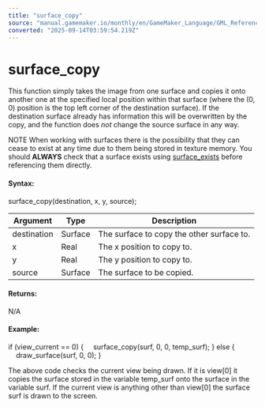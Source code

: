 ```yaml
---
title: "surface_copy"
source: "manual.gamemaker.io/monthly/en/GameMaker_Language/GML_Reference/Drawing/Surfaces/surface_copy.htm"
converted: "2025-09-14T03:59:54.219Z"
---
```


# surface\_copy

This function simply takes the image from one surface and copies it onto another one at the specified local position within that surface (where the (0, 0) position is the top left corner of the destination surface). If the destination surface already has information this will be overwritten by the copy, and the function does _not_ change the source surface in any way.

NOTE When working with surfaces there is the possibility that they can cease to exist at any time due to them being stored in texture memory. You should **ALWAYS** check that a surface exists using [surface\_exists](surface_exists.md) before referencing them directly.

#### Syntax:

surface\_copy(destination, x, y, source);

| Argument | Type | Description |
| --- | --- | --- |
| destination | Surface | The surface to copy the other surface to. |
| x | Real | The x position to copy to. |
| y | Real | The y position to copy to. |
| source | Surface | The surface to be copied. |

#### Returns:

N/A

#### Example:

if (view\_current == 0)
{
    surface\_copy(surf, 0, 0, temp\_surf);
}
else
{
    draw\_surface(surf, 0, 0);
}

The above code checks the current view being drawn. If it is view\[0\] it copies the surface stored in the variable temp\_surf onto the surface in the variable surf. If the current view is anything other than view\[0\] the surface surf is drawn to the screen.